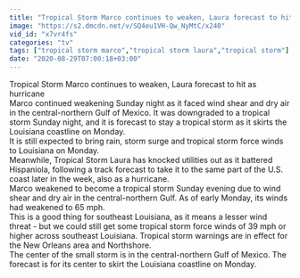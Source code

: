 ```yaml
---
title: "Tropical Storm Marco continues to weaken, Laura forecast to hit as hurricane"
image: "https://s2.dmcdn.net/v/SQ4eu1VH-Qw_NyMtC/x240"
vid_id: "x7vr4fs"
categories: "tv"
tags: ["tropical storm marco","tropical storm laura","tropical storm"]
date: "2020-08-29T07:00:18+03:00"
---
```

Tropical Storm Marco continues to weaken, Laura forecast to hit as hurricane  <br>Marco continued weakening Sunday night as it faced wind shear and dry air in the central-northern Gulf of Mexico. It was downgraded to a tropical storm Sunday night, and it is forecast to stay a tropical storm as it skirts the Louisiana coastline on Monday.   <br>It is still expected to bring rain, storm surge and tropical storm force winds to Louisiana on Monday.  <br>Meanwhile, Tropical Storm Laura has knocked utilities out as it battered Hispaniola, following a track forecast to take it to the same part of the U.S. coast later in the week, also as a hurricane.  <br>Marco weakened to become a tropical storm Sunday evening due to wind shear and dry air in the central-northern Gulf. As of early Monday, its winds had weakened to 65 mph.  <br>This is a good thing for southeast Louisiana, as it means a lesser wind threat - but we could still get some tropical storm force winds of 39 mph or higher across southeast Louisiana. Tropical storm warnings are in effect for the New Orleans area and Northshore.  <br>The center of the small storm is in the central-northern Gulf of Mexico. The forecast is for its center to skirt the Louisiana coastline on Monday.
